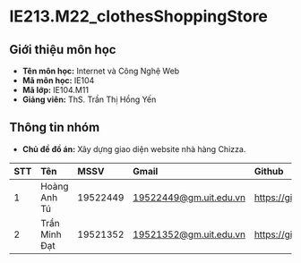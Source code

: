 # IE213.M22_clothesShoppingStore

## Giới thiệu môn học

- **Tên môn học:** Internet và Công Nghệ Web
- **Mã môn học:** IE104
- **Mã lớp:** IE104.M11
- **Giảng viên:** ThS. Trần Thị Hồng Yến

## Thông tin nhóm

- **Chủ đề đồ án:** Xây dựng giao diện website nhà hàng Chizza.

| **STT** | **Tên**       | **MSSV** | **Gmail**              | **Github**                     |
| :------ | :------------ | :------- | :--------------------- | :----------------------------- |
| 1       | Hoàng Anh Tú  | 19522449 | 19522449@gm.uit.edu.vn | https://github.com/hoangat4848 |
| 2       | Trần Minh Đạt | 19521352 | 19521352@gm.uit.edu.vn | https://github.com/19521352    |
